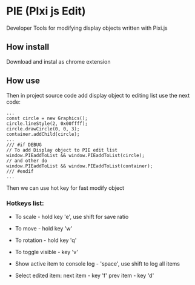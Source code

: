 # PIE (PIxi js Edit)

Developer Tools for modifying display objects written with Pixi.js

## How install

Download and instal as chrome extension

## How use

Then in project source code add display object to editing list use the next code:

```
...
const circle = new Graphics();
circle.lineStyle(2, 0x00ffff);
circle.drawCircle(0, 0, 3);
container.addChild(circle);
...
/// #if DEBUG
// To add Display object to PIE edit list
window.PIEaddToList && window.PIEaddToList(circle);
// and other do
window.PIEaddToList && window.PIEaddToList(container);
/// #endif
...
```
Then we can use hot key for fast modify object

### Hotkeys list:

- To scale - hold key 'e', use shift for save ratio
- To move - hold key 'w'
- To rotation - hold key 'q'
- To toggle visible - key 'v'
- Show active item to console log - 'space', use shift to log all items

- Select edited item:
  next item - key 'f'
  prev item - key 'd'
